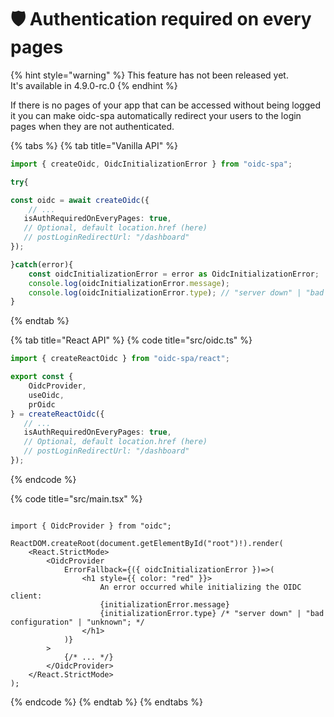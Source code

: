 # 🛡️ Authentication required on every pages

{% hint style="warning" %}
This feature has not been released yet. \
It's available in 4.9.0-rc.0
{% endhint %}

If there is no pages of your app that can be accessed without being logged it you can make oidc-spa automatically redirect your users to the login pages when they are not authenticated. &#x20;

{% tabs %}
{% tab title="Vanilla API" %}
```typescript
import { createOidc, OidcInitializationError } from "oidc-spa";

try{

const oidc = await createOidc({
    // ...
   isAuthRequiredOnEveryPages: true,
   // Optional, default location.href (here)
   // postLoginRedirectUrl: "/dashboard"
});

}catch(error){
    const oidcInitializationError = error as OidcInitializationError;
    console.log(oidcInitializationError.message);
    console.log(oidcInitializationError.type); // "server down" | "bad configuration" | "unknown";
}
```
{% endtab %}

{% tab title="React API" %}
{% code title="src/oidc.ts" %}
```typescript
import { createReactOidc } from "oidc-spa/react";

export const {
    OidcProvider,
    useOidc,
    prOidc
} = createReactOidc({
   // ...
   isAuthRequiredOnEveryPages: true,
   // Optional, default location.href (here)
   // postLoginRedirectUrl: "/dashboard"
});
```
{% endcode %}

{% code title="src/main.tsx" %}
```tsx

import { OidcProvider } from "oidc";

ReactDOM.createRoot(document.getElementById("root")!).render(
    <React.StrictMode>
        <OidcProvider 
            ErrorFallback={({ oidcInitializationError })=>(
                <h1 style={{ color: "red" }}>
                    An error occurred while initializing the OIDC client:
                    {initializationError.message}
                    {initializationError.type} /* "server down" | "bad configuration" | "unknown"; */
                </h1>
            )}
        >
            {/* ... */}
        </OidcProvider>
    </React.StrictMode>
);

```
{% endcode %}
{% endtab %}
{% endtabs %}
